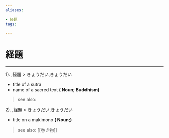 ```yaml
---
aliases:
    
- 経題
tags:
    
---
```


# 経題
---
1).
,経題 > きょうだい,きょうだい

- title of a sutra
- name of a sacred text
**( Noun; Buddhism)**
> see also: 
            
2).
,経題 > きょうだい,きょうだい

- title on a makimono
**( Noun;)**
> see also:  [[巻き物]]
            
